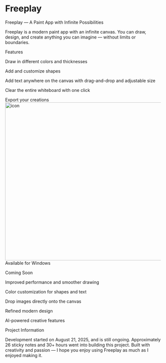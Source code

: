 # Freeplay

Freeplay — A Paint App with Infinite Possibilities

Freeplay is a modern paint app with an infinite canvas. You can draw, design, and create anything you can imagine — without limits or boundaries.

Features

Draw in different colors and thicknesses

Add and customize shapes

Add text anywhere on the canvas with drag-and-drop and adjustable size

Clear the entire whiteboard with one click

Export your creations
<img width="512" height="512" alt="icon" src="https://github.com/user-attachments/assets/0636b375-7e53-4334-be7e-36ac440ffe5a" />
Available for Windows

Coming Soon

Improved performance and smoother drawing

Color customization for shapes and text

Drop images directly onto the canvas

Refined modern design

AI-powered creative features

Project Information

Development started on August 21, 2025, and is still ongoing.
Approximately 26 sticky notes and 30+ hours went into building this project.
Built with creativity and passion — I hope you enjoy using Freeplay as much as I enjoyed making it.
